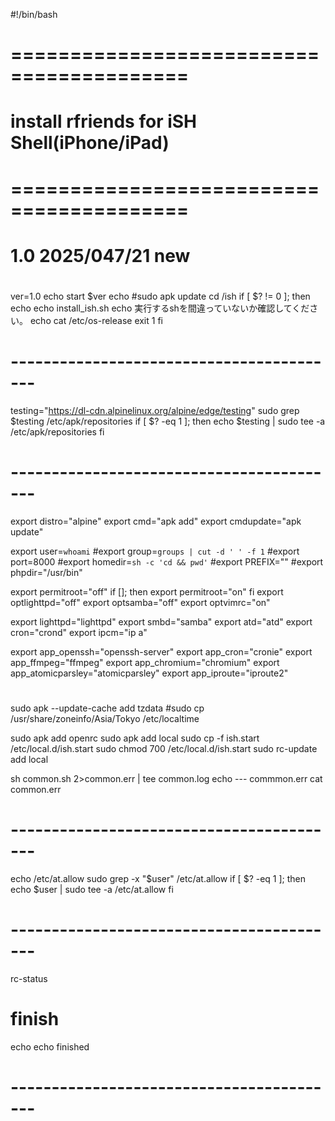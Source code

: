#!/bin/bash
# =========================================
# install rfriends for iSH Shell(iPhone/iPad)
#
# =========================================
# 1.0 2025/047/21 new
#
ver=1.0
echo start $ver
echo
#sudo apk update
cd /ish
if [ $? != 0 ]; then
  echo
  echo install_ish.sh
  echo 実行するshを間違っていないか確認してください。
  echo
  cat /etc/os-release
  exit 1
fi
# -----------------------------------------
testing="https://dl-cdn.alpinelinux.org/alpine/edge/testing"
sudo grep $testing /etc/apk/repositories
if [ $? -eq 1 ]; then
  echo $testing | sudo tee -a /etc/apk/repositories
fi
# -----------------------------------------
export distro="alpine"
export cmd="apk add"
export cmdupdate="apk update"

export user=`whoami`
#export group=`groups | cut -d ' ' -f 1`
#export port=8000
#export homedir=`sh -c 'cd && pwd'`
#export PREFIX=""
#export phpdir="/usr/bin"

export permitroot="off"
if []; then
    export permitroot="on"
fi
export optlighttpd="off"
export optsamba="off"
export optvimrc="on"

export lighttpd="lighttpd"
export smbd="samba"
export atd="atd"
export cron="crond"
export ipcm="ip a"

export app_openssh="openssh-server"
export app_cron="cronie"
export app_ffmpeg="ffmpeg"
export app_chromium="chromium"
export app_atomicparsley="atomicparsley"
export app_iproute="iproute2"
#
sudo apk --update-cache add tzdata
#sudo cp /usr/share/zoneinfo/Asia/Tokyo /etc/localtime

sudo apk add openrc 
sudo apk add local
sudo cp -f ish.start /etc/local.d/ish.start
sudo chmod 700 /etc/local.d/ish.start
sudo rc-update add local

sh common.sh 2>common.err | tee common.log
echo --- commmon.err
cat common.err
# -----------------------------------------
echo /etc/at.allow
sudo grep -x "$user" /etc/at.allow
if [ $? -eq 1 ]; then
  echo $user | sudo tee -a /etc/at.allow
fi
# -----------------------------------------
rc-status
# finish
echo
echo finished
# -----------------------------------------
